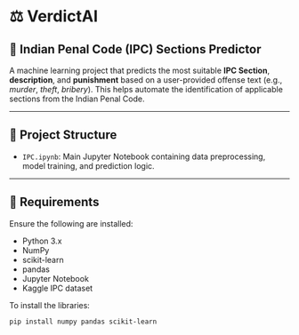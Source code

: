 # ⚖️ VerdictAI

## 🧠 Indian Penal Code (IPC) Sections Predictor

A machine learning project that predicts the most suitable **IPC Section**, **description**, and **punishment** based on a user-provided offense text (e.g., *murder*, *theft*, *bribery*). This helps automate the identification of applicable sections from the Indian Penal Code.

---

## 📂 Project Structure

- `IPC.ipynb`: Main Jupyter Notebook containing data preprocessing, model training, and prediction logic.

---

## 🔧 Requirements

Ensure the following are installed:

- Python 3.x  
- NumPy  
- scikit-learn  
- pandas  
- Jupyter Notebook  
- Kaggle IPC dataset  

To install the libraries:

```bash
pip install numpy pandas scikit-learn
